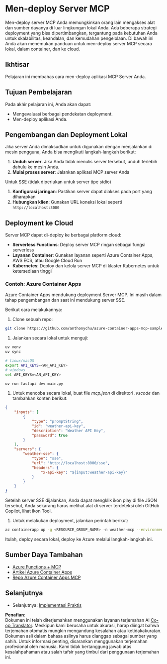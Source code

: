 <!--
CO_OP_TRANSLATOR_METADATA:
{
  "original_hash": "7816cc28f7ab9a54e31f9246429ffcd9",
  "translation_date": "2025-06-13T01:31:10+00:00",
  "source_file": "03-GettingStarted/09-deployment/README.md",
  "language_code": "id"
}
-->
# Men-deploy Server MCP

Men-deploy server MCP Anda memungkinkan orang lain mengakses alat dan sumber dayanya di luar lingkungan lokal Anda. Ada beberapa strategi deployment yang bisa dipertimbangkan, tergantung pada kebutuhan Anda untuk skalabilitas, keandalan, dan kemudahan pengelolaan. Di bawah ini Anda akan menemukan panduan untuk men-deploy server MCP secara lokal, dalam container, dan ke cloud.

## Ikhtisar

Pelajaran ini membahas cara men-deploy aplikasi MCP Server Anda.

## Tujuan Pembelajaran

Pada akhir pelajaran ini, Anda akan dapat:

- Mengevaluasi berbagai pendekatan deployment.
- Men-deploy aplikasi Anda.

## Pengembangan dan Deployment Lokal

Jika server Anda dimaksudkan untuk digunakan dengan menjalankan di mesin pengguna, Anda bisa mengikuti langkah-langkah berikut:

1. **Unduh server**. Jika Anda tidak menulis server tersebut, unduh terlebih dahulu ke mesin Anda.  
1. **Mulai proses server**: Jalankan aplikasi MCP server Anda

Untuk SSE (tidak diperlukan untuk server tipe stdio)

1. **Konfigurasi jaringan**: Pastikan server dapat diakses pada port yang diharapkan  
1. **Hubungkan klien**: Gunakan URL koneksi lokal seperti `http://localhost:3000`

## Deployment ke Cloud

Server MCP dapat di-deploy ke berbagai platform cloud:

- **Serverless Functions**: Deploy server MCP ringan sebagai fungsi serverless  
- **Layanan Container**: Gunakan layanan seperti Azure Container Apps, AWS ECS, atau Google Cloud Run  
- **Kubernetes**: Deploy dan kelola server MCP di klaster Kubernetes untuk ketersediaan tinggi

### Contoh: Azure Container Apps

Azure Container Apps mendukung deployment Server MCP. Ini masih dalam tahap pengembangan dan saat ini mendukung server SSE.

Berikut cara melakukannya:

1. Clone sebuah repo:

  ```sh
  git clone https://github.com/anthonychu/azure-container-apps-mcp-sample.git
  ```

1. Jalankan secara lokal untuk menguji:

  ```sh
  uv venv
  uv sync

  # linux/macOS
  export API_KEYS=<AN_API_KEY>
  # windows
  set API_KEYS=<AN_API_KEY>

  uv run fastapi dev main.py
  ```

1. Untuk mencoba secara lokal, buat file *mcp.json* di direktori *.vscode* dan tambahkan konten berikut:

  ```json
  {
      "inputs": [
          {
              "type": "promptString",
              "id": "weather-api-key",
              "description": "Weather API Key",
              "password": true
          }
      ],
      "servers": {
          "weather-sse": {
              "type": "sse",
              "url": "http://localhost:8000/sse",
              "headers": {
                  "x-api-key": "${input:weather-api-key}"
              }
          }
      }
  }
  ```

  Setelah server SSE dijalankan, Anda dapat mengklik ikon play di file JSON tersebut, Anda sekarang harus melihat alat di server terdeteksi oleh GitHub Copilot, lihat ikon Tool.

1. Untuk melakukan deployment, jalankan perintah berikut:

  ```sh
  az containerapp up -g <RESOURCE_GROUP_NAME> -n weather-mcp --environment mcp -l westus --env-vars API_KEYS=<AN_API_KEY> --source .
  ```

Itulah, deploy secara lokal, deploy ke Azure melalui langkah-langkah ini.

## Sumber Daya Tambahan

- [Azure Functions + MCP](https://learn.microsoft.com/en-us/samples/azure-samples/remote-mcp-functions-dotnet/remote-mcp-functions-dotnet/)
- [Artikel Azure Container Apps](https://techcommunity.microsoft.com/blog/appsonazureblog/host-remote-mcp-servers-in-azure-container-apps/4403550)
- [Repo Azure Container Apps MCP](https://github.com/anthonychu/azure-container-apps-mcp-sample)

## Selanjutnya

- Selanjutnya: [Implementasi Praktis](/04-PracticalImplementation/README.md)

**Penafian**:  
Dokumen ini telah diterjemahkan menggunakan layanan terjemahan AI [Co-op Translator](https://github.com/Azure/co-op-translator). Meskipun kami berusaha untuk akurasi, harap diingat bahwa terjemahan otomatis mungkin mengandung kesalahan atau ketidakakuratan. Dokumen asli dalam bahasa aslinya harus dianggap sebagai sumber yang sahih. Untuk informasi penting, disarankan menggunakan terjemahan profesional oleh manusia. Kami tidak bertanggung jawab atas kesalahpahaman atau salah tafsir yang timbul dari penggunaan terjemahan ini.